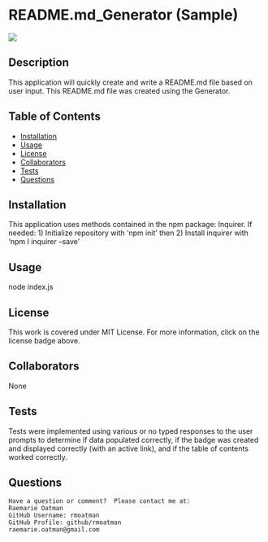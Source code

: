# README.md_Generator (Sample)

[<img src="https://img.shields.io/badge/license-MIT-brightgreen?link=https://opensource.org/licenses/MIT">](https://opensource.org/licenses/MIT)


## Description

This application will quickly create and write a README.md file based on user input.  This README.md file was created using the Generator.


## Table of Contents

- [Installation](#installation)
- [Usage](#usage)
- [License](#license)
- [Collaborators](#collaborators)
- [Tests](#tests)
- [Questions](#questions)


## Installation

This application uses methods contained in the npm package: Inquirer. If needed:  1) Initialize repository with ‘npm init’ then 2) Install inquirer with ‘npm I inquirer –save’


## Usage

node index.js


## License

This work is covered under MIT License.  For more information, click on the license badge above.


## Collaborators

None


## Tests

Tests were implemented using various or no typed responses to the user prompts to determine if data populated correctly, if the badge was created and displayed correctly (with an active link), and if the table of contents worked correctly.


## Questions
~~~
Have a question or comment?  Please contact me at:
Raemarie Oatman
GitHub Username: rmoatman
GitHub Profile: github/rmoatman
raemarie.oatman@gmail.com
~~~
